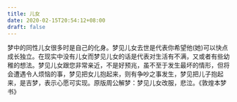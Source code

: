 ```yaml
---
title: 儿女
date: 2020-02-15T20:54:12+08:00
draft: false
---
```


梦中的同性儿女很多时是自己的化身。梦见儿女去世是代表你希望他(她)可以快点成长独立。在现实中没有儿女而梦见儿女的话是代表对生活有不满，又或者有些幼稚的想法。梦见儿女跟您非常亲近，不是好预兆，虽不至于发生最坏的情形，但将会遭遇令人烦恼的事，梦见把女儿抱起来，则有争吵之事发生，梦见把儿子抱起来，是吉梦，表示心愿可实现。原版周公解梦：梦见儿女改服，悲泣。《敦煌本梦书》